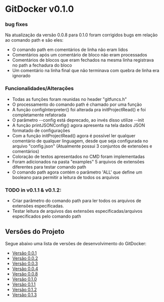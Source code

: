 # GitDocker v0.1.0

### bug fixes

Na atualização da versão 0.0.8 para 0.1.0 foram corrigidos bugs em relação ao comando path e são eles:

* O comando path em comentários de linha não eram lidos
* Comentários após um comentário de bloco não eram processados
* Comentários de blocos que eram fechados na mesma linha registrava no path a fechadura do bloco
* Um comentário na linha final que não terminava com quebra de linha era ignorado

### Funcionalidades/Alterações

* Todas as funções foram reunidas no header "gitfuncs.h"
* O processamento do comando path é chamado por uma função
* A função configInterpreter() foi alterada pra initProjectRead() e foi completamente refatorada
* O parâmetro --config está deprecado, ao invés disso utilize --init
* A função printJSONConfig() agora apresenta na tela dados JSON formatado de configurações
* Com a função initProjectRead() agora é possível ler qualquer comentário de qualquer linguagem, desde que seja configurada no arquivo "config.json" (Atualmente possui 3 conjuntos de extensões e comentários)
* Coloração de textos apresentados no CMD foram implementadas
* Foram adicionados na pasta "examples" 5 arquivos de extensões diferentes para testar comando path
* O comando path agora contém o parâmetro 'ALL' que define um booleano para permitir a leitura de todos os arquivos

### TODO in v0.1.1 & v0.1.2:

* Criar parâmetro do comando path para ler todos os arquivos de extensões especificadas.
* Testar leitura de arquivos das extensões especificadas/arquivos especificados pelo comando path

## Versões do Projeto

Segue abaixo uma lista de versões de desenvolvimento do GitDocker:

* <a href="https://github.com/FrancisBFTC/gitdocker/tree/gitdocker-v0.0.1"> Versão 0.0.1 </a>
* <a href="https://github.com/FrancisBFTC/gitdocker/tree/gitdocker-v0.0.2"> Versão 0.0.2 </a>
* <a href="https://github.com/FrancisBFTC/gitdocker/tree/gitdocker-v0.0.3"> Versão 0.0.3 </a>
* <a href="https://github.com/FrancisBFTC/gitdocker/tree/gitdocker-v0.0.4"> Versão 0.0.4 </a>
* <a href="https://github.com/FrancisBFTC/gitdocker/tree/gitdocker-v0.0.8"> Versão 0.0.8 </a>
* <a href="https://github.com/FrancisBFTC/gitdocker/tree/gitdocker-v0.1.0"> Versão 0.1.0 </a>
* <a href="https://github.com/FrancisBFTC/gitdocker/tree/gitdocker-v0.1.1"> Versão 0.1.1 </a>
* <a href="https://github.com/FrancisBFTC/gitdocker/tree/gitdocker-v0.1.2"> Versão 0.1.2 </a>
* <a href="https://github.com/FrancisBFTC/gitdocker/tree/gitdocker-v0.1.3"> Versão 0.1.3 </a>
